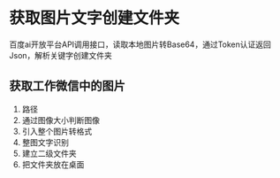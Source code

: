 # 获取图片文字创建文件夹
百度ai开放平台API调用接口，读取本地图片转Base64，通过Token认证返回Json，解析关键字创建文件夹

## 获取工作微信中的图片

1. 路径
2. 通过图像大小判断图像
3. 引入整个图片转格式
4. 整图文字识别
5. 建立二级文件夹
6. 把文件夹放在桌面